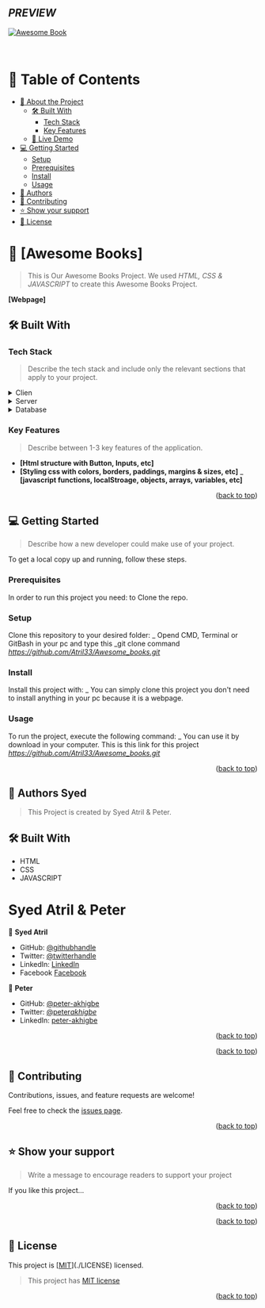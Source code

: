 <a name="readme-top"></a>
## _PREVIEW_
<a href="https://atril33.github.io/Awesome_books/"><img src="https://lh3.googleusercontent.com/fife/AMPSeme7UTt1GQmQRDVHePRqHFPmOD_WAQKlw6BNmOCpHjDnYUXL6s7s_xVHyZE00KT6cRV_USPBMJxO8OcBeBBTCLVkhZiegWFbqWuf2Qf88jgvzNLOVms5Q_CdC3osrcWVvTEQV8Y-AwsnfRAsU1HpDCfUIOVs8sqclqtmx3mU6U1_Dm8ib56g0NZ7o0qd8M5neEntZnzFobo1YxHNY2nQTLYqJsB1AGVbu3UADmHswJN-MG3KBJvZ9zZnHBAzBatmIAvqN-JQtvp3ykatRr4-PrdW5Qqs624-50CCVwkVV966YyQE0eAr80Wq5ua7t1sqgPoFIRg28JEG9gh5Uy1z43WMfJ2zQq-EFo2T_TBteURP4TAAyjpz6O19tb45rB87dQNzCmsi-pSR_dvjnbrjh0xepto6hk_KVaAsI4RUD0MN4mquqDpDmc4LfPjodDo08ps_GFmHY6oaI7-p2Py00EvgDegKqLM2HvLvGpXCOiPWXjDRDuUTXvv2J5hmbY46RPg1a1ALICxf96KcBHo-hs2_NL4xOOnEEAHuKZVrTx4KYsEsvcfV9Mn18lI6DMp908RRTXA2mtdPbH_ixGhjoD51Z6Uv7G3-ZcySXrDt8spdO4JGMGMrCAwUb68rDd9h1hcQwGS7opUJCOp5nOgfY90MbVc6CoB0oQYhGhxTH0zK-sVmANuCI8WZ--Q8US-s1ALax_qioZF2pkA4TgJemBN78NES1Jyo8XirZNo1gSGqb49z_o8jQui52_Q41Y56aP4-1227RMjvs78KP_B4p91QxI_WPaZZ-hmHaY2S3dnG2mfxMPdBoF9dA9D8TzKk4xcZ671Xl3gympShrytsdGar_OwDLbC_gCMQZuQ8V26FQJ1wxYxuWhWgm7nKmGFj4lp4WIZrk0A53vJXtkw2bpLIHMXauKuk1HJbfxRhOI91Xzwa-eQu5vg1T8gL3BQ3m3EOSgSBeKTHHaO6zbkqKvZv2WfC28eKSbMQfF8bM7DDNsOuheTZZyo4Gi-NPpzPkP8s646SIJbLBT4akwfMpCse3P7S--G_8k7HM7nQO1bCs4NWOBTPp6Vkv9YHYqOv2ZWCgkgR_722b-krmVeeMXTo3w7yRQN1XA81QvpaBkroH2f9yAn4kEYjKyoQxWl9B4TH6SxSXbpeJXZ2WS5xaLJuabwY2nsNZU_lQBg8I_VF8EJmHJX0T54IQFNIyOPekvk9VW2MB8E8IH-aMLBMYbkkHaq9SbTh61wvSVcNOMe-PPOZjVUN7wWBuXuePD041GUGdwXkNQT3PXPr6okMzHdtV6TYfdZqwSLKIY4E-eDd6iT3J30nZAIrDWTO5wMRBX8S6VJhw4foVkRhq-6SDD9Ohovvbx0Mx2O_M15587C_usw6ts0__TmrHOp6TGECT7OSOPNITE65evLrP3puLaXz0wYv0CbjRUPHQ9j4PnS1qey1fSrPVL_mOzdjuZ9yFSLi9ZlTJOcjVYdkE_2ZQg=w1366-h617" alt="Awesome Book"></a>
<!--
HOW TO USE:
This is an example of how you may give instructions on setting up your project locally.

Modify this file to match your project and remove sections that don't apply.

REQUIRED SECTIONS:
- Table of Contents
- About the Project
  - Built With
  - Live Demo
- Getting Started
- Authors
- Future Features- 
 - Mobile version design
- Desktop version design
- Dynamic HTML for featured-speakers

OPTIONAL SECTIONS:
- FAQ

After you're finished please remove all the comments and instructions!
-->

<div align="center">
  <!-- You are encouraged to replace this logo with your own! Otherwise you can also remove it. -->
  <br/>
</div>

<!-- TABLE OF CONTENTS -->

# 📗 Table of Contents

- [📖 About the Project](#about-project)
  - [🛠 Built With](#built-with)
    - [Tech Stack](#tech-stack)
    - [Key Features](#key-features)
  - [🚀 Live Demo](#live-demo)
- [💻 Getting Started](#getting-started)
  - [Setup](#setup)
  - [Prerequisites](#prerequisites)
  - [Install](#install)
  - [Usage](#usage)
- [👥 Authors](#authors)
- [🤝 Contributing](#contributing)
- [⭐️ Show your support](#support)
- [📝 License](#license)

<!-- PROJECT DESCRIPTION -->

# 📖 [Awesome Books] <a name="about-project"></a>

> This is Our Awesome Books Project. We used _HTML, CSS & JAVASCRIPT_ to create this Awesome Books Project.

**[Webpage]**

## 🛠 Built With <a name="built-with"></a>

### Tech Stack <a name="tech-stack"></a>

> Describe the tech stack and include only the relevant sections that apply to your project.

<details>
  <summary>Clien</summary>
  <ul>
    <li><a href="https://www.w3schools.com/html/">HTML</a></li>
     <li><a href="https://www.w3schools.com/css/">CSS</a></li>
     <li><a href="https://www.w3schools.com/css/">Javascript</a></li>
  </ul>
</details>

<details>
  <summary>Server</summary>
  <ul>
    <li>N/A</li>
  </ul>
</details>

<details>
<summary>Database</summary>
  <ul>
    <li>N/A</li>
  </ul>
</details>

<!-- Features -->

### Key Features <a name="key-features"></a>

> Describe between 1-3 key features of the application.

- **[Html structure with Button, Inputs, etc]**
- **[Styling css with colors, borders, paddings, margins & sizes, etc]**
_ **[javascript functions, localStroage, objects, arrays, variables, etc]**

<p align="right">(<a href="#readme-top">back to top</a>)</p>


<!-- GETTING STARTED -->

## 💻 Getting Started <a name="getting-started"></a>

> Describe how a new developer could make use of your project.

To get a local copy up and running, follow these steps.

### Prerequisites

In order to run this project you need: to Clone the repo.
<!--
Example command:
_git clone https://github.com/Atril33/Awesome_books.git_
```sh
 gem install rails
```
 -->

### Setup

Clone this repository to your desired folder:
_ Opend CMD, Terminal or GitBash in your pc and type this
 _git clone command _https://github.com/Atril33/Awesome_books.git_

<!--
Example commands:

```sh
  cd my-folder
 https://github.com/Atril33/Awesome_books.git
```
--->

### Install

Install this project with:
_ You can simply clone this project you don't need to install anything in your pc because it is a webpage.
<!--
Example command:

```sh
  cd my-project
  _git clone https://github.com/Atril33/Awesome_books.git_
```
--->

### Usage

To run the project, execute the following command:
_ You can use it by download in your computer.
 This is this link for this project _https://github.com/Atril33/Awesome_books.git_
<!--
Example command:

```sh
  rails server
### Deployment

You can deploy this project using:
Not Yet
<!--
Example:

```sh

```
 -->

<p align="right">(<a href="#readme-top">back to top</a>)</p>

<!-- AUTHORS -->

## 👥 Authors <a name="authors">Syed</a>

> This Project is created by Syed Atril & Peter.

## 🛠 Built With <a name="built-with"></a>
- HTML
- CSS
- JAVASCRIPT
# <a name="authors">Syed Atril & Peter</a>
👤 **Syed Atril**

- GitHub: [@githubhandle](https://github.com/Atril33)
- Twitter: [@twitterhandle](https://twitter.com/AtrilSyed)
- LinkedIn: [LinkedIn](https://www.linkedin.com/in/syed-atril-831696248/)
- Facebook [Facebook](https://web.facebook.com/profile.php?id=100073724910623)

👤 **Peter**

- GitHub: [@peter-akhigbe](https://github.com/peter-akhigbe)
- Twitter: [@peter*akhigbe*](https://twitter.com/peter_akhigbe_)
- LinkedIn: [peter-akhigbe](https://linkedin.com/in/peter-akhigbe)

<p align="right">(<a href="#readme-top">back to top</a>)</p>

<!-- FUTURE FEATURES -->

<p align="right">(<a href="#readme-top">back to top</a>)</p>

<!-- CONTRIBUTING -->

## 🤝 Contributing <a name="contributing"></a>

Contributions, issues, and feature requests are welcome!

Feel free to check the [issues page](../../issues/).

<p align="right">(<a href="#readme-top">back to top</a>)</p>

<!-- SUPPORT -->

## ⭐️ Show your support <a name="support"></a>

> Write a message to encourage readers to support your project

If you like this project...

<p align="right">(<a href="#readme-top">back to top</a>)</p>

<!-- ACKNOWLEDGEMENTS -->

<p align="right">(<a href="#readme-top">back to top</a>)</p>


<!-- LICENSE -->

## 📝 License <a name="license"></a>

This project is [[MIT](https://choosealicense.com/licenses/mit/)](./LICENSE) licensed.

> This project has [MIT license](https://choosealicense.com/licenses/mit/)

<p align="right">(<a href="#readme-top">back to top</a>)</p>
